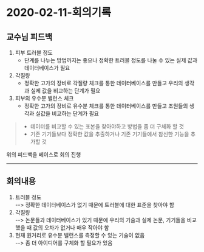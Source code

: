 # 2020-02-11-회의기록
## 교수님 피드백
1. 피부 트러블 정도
    - 단계를 나누는 방법까지는 좋으나 정확한 트러블 정도를 나눌 수 있는 실제 값과 데이터베이스가 필요
2. 각질량
    - 정확한 고가의 장비로 각질량 체크를 통한 데이터베이스를 만들고 우리의 생각과 실제 값을 비교하는 단계가 필요
3. 피부의 유수분 밸런스 체크
    - 정확한 고가의 장비로 유수분 체크를 통한 데이터베이스를 만들고 조원들의 생각과 실값을 비교하는 단계가 필요
> * 데이터를 비교할 수 있는 표본을 찾아야하고 방법을 좀 더 구체화 할 것
> * 기존 기기들보다 정확한 값을 추출하거나 기존 기기들에서 참신한 기능을 추가할 것
  
    
위의 피드백을 베이스로 회의 진행

---
## 회의내용
1. 트러블 정도  
    --> 정확한 데이터베이스가 없기 때문에 트러블에 대한 표준을 찾아야 함
2. 각질량  
    --> 논문들과 데이터베이스가 있기 때문에 우리의 기술과 실제 논문, 기기들을 비교했을 때 값의 오차가 없거나 매우 작아야 함
3. 현재 원거리로 유수분 밸런스를 측정할 수 있는 기술이 없음  
    --> 좀 더 아이디어를 구체화 할 필요가 있음
